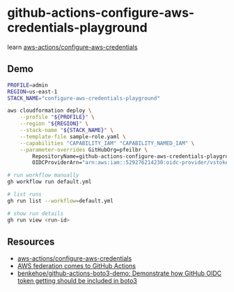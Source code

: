 # github-actions-configure-aws-credentials-playground 

learn [aws-actions/configure-aws-credentials](https://github.com/aws-actions/configure-aws-credentials)

## Demo

```sh
PROFILE=admin
REGION=us-east-1
STACK_NAME="configure-aws-credentials-playground"

aws cloudformation deploy \
    --profile "${PROFILE}" \
    --region "${REGION}" \
    --stack-name "${STACK_NAME}" \
    --template-file sample-role.yaml \
    --capabilities "CAPABILITY_IAM" "CAPABILITY_NAMED_IAM" \
    --parameter-overrides GitHubOrg=pfeilbr \
        RepositoryName=github-actions-configure-aws-credentials-playground \
        OIDCProviderArn="arn:aws:iam::529276214230:oidc-provider/vstoken.actions.githubusercontent.com"

# run workflow manually
gh workflow run default.yml

# list runs
gh run list --workflow=default.yml

# show run details 
gh run view <run-id>
```

## Resources

* [aws-actions/configure-aws-credentials](https://github.com/aws-actions/configure-aws-credentials)
* [AWS federation comes to GitHub Actions](https://awsteele.com/blog/2021/09/15/aws-federation-comes-to-github-actions.html)
* [benkehoe/github-actions-boto3-demo: Demonstrate how GitHub OIDC token getting should be included in boto3](https://github.com/benkehoe/github-actions-boto3-demo)